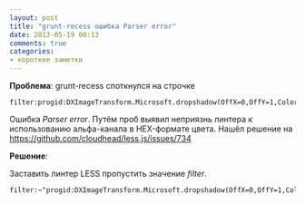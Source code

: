 ```yaml
---
layout: post
title: "grunt-recess ошибка Parser error"
date: 2013-05-19 00:13
comments: true
categories:
- короткие заметки
---
```


**Проблема**: grunt-recess споткнулся на строчке

```
filter:progid:DXImageTransform.Microsoft.dropshadow(OffX=0,OffY=1,Color=#ccffffff,Positive=true);
```

Ошибка *Parser error*. Путём проб выявил неприязнь линтера к использованию альфа-канала в HEX-формате цвета. Нашёл решение на <https://github.com/cloudhead/less.js/issues/734>


**Решение**:

Заставить линтер LESS пропустить значение *filter*.

```
filter:~"progid:DXImageTransform.Microsoft.dropshadow(OffX=0,OffY=1,Color=#ccffffff,Positive=true)";
```
